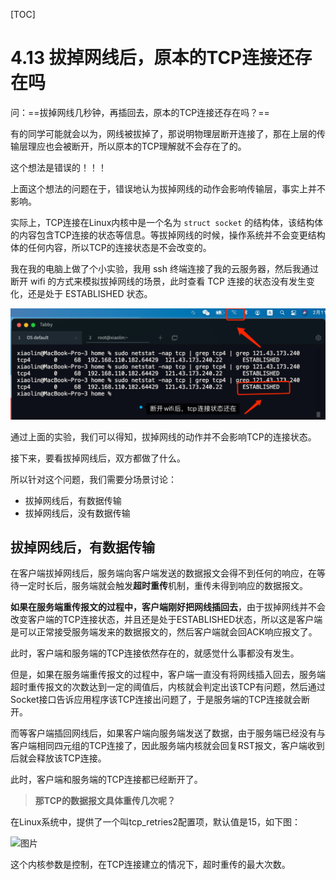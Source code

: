 [TOC]

# 4.13 拔掉网线后，原本的TCP连接还存在吗

问：==拔掉网线几秒钟，再插回去，原本的TCP连接还存在吗？==

有的同学可能就会以为，网线被拔掉了，那说明物理层断开连接了，那在上层的传输层理应也会被断开，所以原本的TCP理解就不会存在了的。

这个想法是错误的！！！

上面这个想法的问题在于，错误地认为拔掉网线的动作会影响传输层，事实上并不影响。

实际上，TCP连接在Linux内核中是一个名为 `struct socket` 的结构体，该结构体的内容包含TCP连接的状态等信息。等拔掉网线的时候，操作系统并不会变更结构体的任何内容，所以TCP的连接状态是不会改变的。

我在我的电脑上做了个小实验，我用 ssh 终端连接了我的云服务器，然后我通过断开 wifi 的方式来模拟拔掉网线的场景，此时查看 TCP 连接的状态没有发生变化，还是处于 ESTABLISHED 状态。

![图片](https://raw.githubusercontent.com/lqyspace/mypic/master/PicBed/202309230036251.png)

通过上面的实验，我们可以得知，拔掉网线的动作并不会影响TCP的连接状态。

接下来，要看拔掉网线后，双方都做了什么。

所以针对这个问题，我们需要分场景讨论：

- 拔掉网线后，有数据传输
- 拔掉网线后，没有数据传输



## 拔掉网线后，有数据传输

在客户端拔掉网线后，服务端向客户端发送的数据报文会得不到任何的响应，在等待一定时长后，服务端就会触发**超时重传**机制，重传未得到响应的数据报文。

**如果在服务端重传报文的过程中，客户端刚好把网线插回去**，由于拔掉网线并不会改变客户端的TCP连接状态，并且还是处于ESTABLISHED状态，所以这是客户端是可以正常接受服务端发来的数据报文的，然后客户端就会回ACK响应报文了。

此时，客户端和服务端的TCP连接依然存在的，就感觉什么事都没有发生。

但是，如果在服务端重传报文的过程中，客户端一直没有将网线插入回去，服务端超时重传报文的次数达到一定的阈值后，内核就会判定出该TCP有问题，然后通过Socket接口告诉应用程序该TCP连接出问题了，于是服务端的TCP连接就会断开。

而等客户端插回网线后，如果客户端向服务端发送了数据，由于服务端已经没有与客户端相同四元组的TCP连接了，因此服务端内核就会回复RST报文，客户端收到后就会释放该TCP连接。

此时，客户端和服务端的TCP连接都已经断开了。

> **那TCP的数据报文具体重传几次呢？**

在Linux系统中，提供了一个叫tcp_retries2配置项，默认值是15，如下图：

![图片](https://cdn.xiaolincoding.com//mysql/other/f92c00c7e9cd01e89326e943232e5f04.png)

这个内核参数是控制，在TCP连接建立的情况下，超时重传的最大次数。

